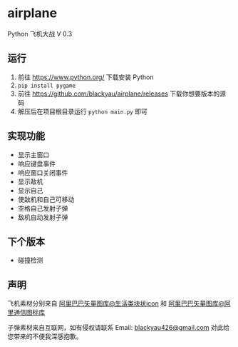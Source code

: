 # airplane
Python 飞机大战 V 0.3

## 运行

1. 前往 https://www.python.org/ 下载安装 Python
2. ```pip install pygame```
3. 前往 https://github.com/blackyau/airplane/releases 下载你想要版本的源码
4. 解压后在项目根目录运行 ```python main.py``` 即可

## 实现功能

 - 显示主窗口
 - 响应键盘事件
 - 响应窗口关闭事件
 - 显示敌机
 - 显示自己
 - 使敌机和自己可移动
 - 空格自己发射子弹
 - 敌机自动发射子弹

## 下个版本

 - 碰撞检测

## 声明

飞机素材分别来自 [阿里巴巴矢量图库@生活类块状icon](http://www.iconfont.cn/collections/detail?cid=7432) 和 [阿里巴巴矢量图库@阿里通信图标库](http://www.iconfont.cn/collections/detail?cid=29)

子弹素材来自互联网，如有侵权请联系 Email: blackyau426@gmail.com 对此给您带来的不便我深感抱歉。
